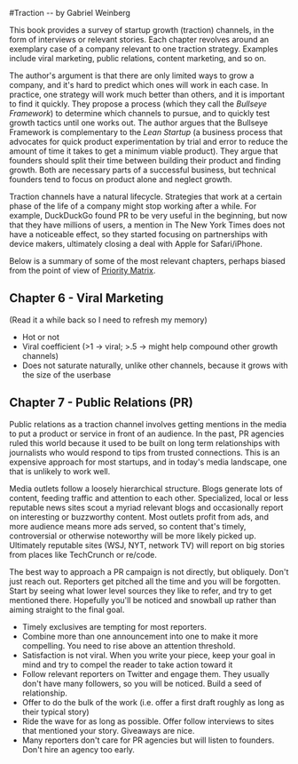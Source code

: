 #Traction -- by Gabriel Weinberg

This book provides a survey of startup growth (traction) channels, in the form of interviews or relevant stories. Each chapter revolves around an exemplary case of a company relevant to one traction strategy. Examples include viral marketing, public relations, content marketing, and so on.

The author's argument is that there are only limited ways to grow a company, and it's hard to predict which ones will work in each case. In practice, one strategy will work much better than others, and it is important to find it quickly. They propose a process (which they call the *Bullseye Framework*) to determine which channels to pursue, and to quickly test growth tactics until one works out. The author argues that the Bullseye Framework is complementary to the *Lean Startup* (a business process that advocates for quick product experimentation by trial and error to reduce the amount of time it takes to get a minimum viable product). They argue that founders should split their time between building their product and finding growth. Both are necessary parts of a successful business, but technical founders tend to focus on product alone and neglect growth.

Traction channels have a natural lifecycle. Strategies that work at a certain phase of the life of a company might stop working after a while. For example, DuckDuckGo found PR to be very useful in the beginning, but now that they have millions of users, a mention in The New York Times does not have a noticeable effect, so they started focusing on partnerships with device makers, ultimately closing a deal with Apple for Safari/iPhone.

Below is a summary of some of the most relevant chapters, perhaps biased from the point of view of [Priority Matrix](http://www.appfluence.com).

## Chapter 6 - Viral Marketing
(Read it a while back so I need to refresh my memory)
* Hot or not
* Viral coefficient (>1 -> viral; >.5 -> might help compound other growth channels)
* Does not saturate naturally, unlike other channels, because it grows with the size of the userbase

## Chapter 7 - Public Relations (PR)

Public relations as a traction channel involves getting mentions in the media to put a product or service in front of an audience. In the past, PR agencies ruled this world because it used to be built on long term relationships with journalists who would respond to tips from trusted connections. This is an expensive approach for most startups, and in today's media landscape, one that is unlikely to work well.

Media outlets follow a loosely hierarchical structure. Blogs generate lots of content, feeding traffic and attention to each other. Specialized, local or less reputable news sites scout a myriad relevant blogs and occasionally report on interesting or buzzworthy content. Most outlets profit from ads, and more audience means more ads served, so content that's timely, controversial or otherwise noteworthy will be more likely picked up. Ultimately reputable sites (WSJ, NYT, network TV) will report on big stories from places like TechCrunch or re/code.

The best way to approach a PR campaign is not directly, but obliquely. Don't just reach out. Reporters get pitched all the time and you will be forgotten. Start by seeing what lower level sources they like to refer, and try to get mentioned there. Hopefully you'll be noticed and snowball up rather than aiming straight to the final goal.

* Timely exclusives are tempting for most reporters.
* Combine more than one announcement into one to make it more compelling. You need to rise above an attention threshold.
* Satisfaction is not viral. When you write your piece, keep your goal in mind and try to compel the reader to take action toward it
* Follow relevant reporters on Twitter and engage them. They usually don't have many followers, so you will be noticed. Build a seed of relationship.
* Offer to do the bulk of the work (i.e. offer a first draft roughly as long as their typical story)
* Ride the wave for as long as possible. Offer follow interviews to sites that mentioned your story. Giveaways are nice.
* Many reporters don't care for PR agencies but will listen to founders. Don't hire an agency too early.
